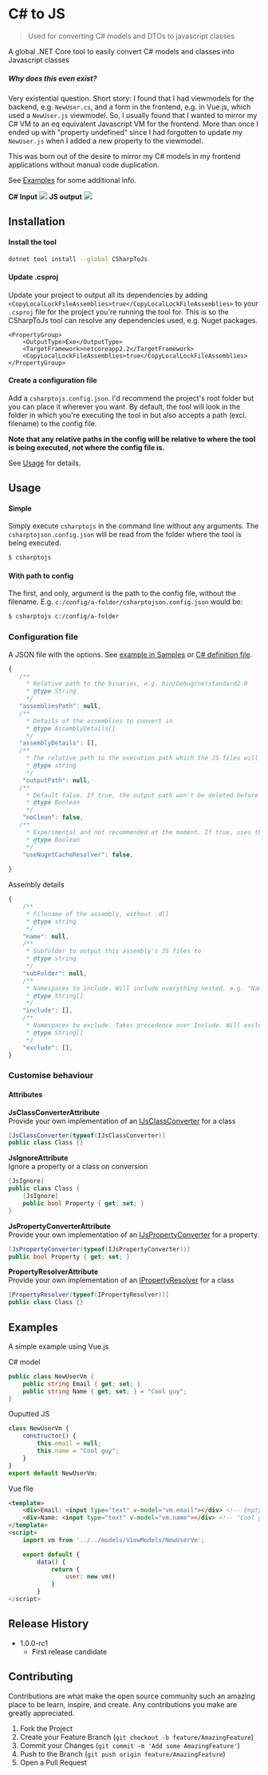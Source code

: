 # C# to JS
> Used for converting C# models and DTOs to javascript classes

A global .NET Core tool to easily convert C# models and classes into Javascript classes

##### Why does this even exist?
Very existential question. Short story: I found that I had viewmodels for the backend, e.g. `NewUser.cs`, and a form in the frontend, e.g. in Vue.js, which used a `NewUser.js` viewmodel.
So, I usually found that I wanted to mirror my C# VM to an eq equivalent Javascript VM for the frontend. More than once I ended up with "property undefined" since I had forgotten to update my `NewUser.js` when I added a new property to the viewmodel.

This was born out of the desire to mirror my C# models in my frontend applications without manual code duplication.

See [Examples](#examples) for some additional info.

**C# Input**
![](./docs/cs-input.png)
**JS output**
![](./docs/js-output.png)

## Installation
#### Install the tool
```sh
dotnet tool install --global CSharpToJs
```
#### Update .csproj

Update your project to output all its dependencies by adding `<CopyLocalLockFileAssemblies>true</CopyLocalLockFileAssemblies>` to your `.csproj` file for the project you're running the tool for. This is so the CSharpToJs tool can resolve any dependencies used, e.g. Nuget packages.
```
<PropertyGroup>
    <OutputType>Exe</OutputType>
    <TargetFramework>netcoreapp2.2</TargetFramework>
    <CopyLocalLockFileAssemblies>true</CopyLocalLockFileAssemblies>
</PropertyGroup>
```

#### Create a configuration file

Add a `csharptojs.config.json`. I'd recommend the project's root folder but you can place it wherever you want. By default, the tool will look in the folder in which you're executing the tool in but also accepts a path (excl. filename) to the config file.

**Note that any relative paths in the config will be relative to where the tool is being executed, not where the config file is.**

See [Usage](#configuration-file) for details.


## Usage

#### Simple

Simply execute `csharptojs` in the command line without any arguments. The `csharptojson.config.json` will be read from the folder where the tool is being executed. 
```sh
$ csharptojs
```

#### With path to config

The first, and only, argument is the path to the config file, without the filename.
E.g. `c:/config/a-folder/csharptojson.config.json` would be:
```sh
$ csharptojs c:/config/a-folder
```

### Configuration file
A JSON file with the options. See [example in Samples](https://github.com/maxstralin/csharp-to-js/blob/master/samples/ConsoleAppSample/csharptojs.config.json) or [C# definition file](https://github.com/maxstralin/csharp-to-js/blob/master/src/Core/Models/CSharpToJsConfig.cs).
```js
{
   /**
     * Relative path to the binaries, e.g. bin/Debug/netstandard2.0
     * @type String
     */
   "assembliesPath": null, 
   /**
     * Details of the assemblies to convert in
     * @type AssemblyDetails[]
     */
   "assemblyDetails": [], 
   /**
     * The relative path to the execution path which the JS files will be outputted
     * @type string
     */
    "outputPath": null, 
   /**
     * Default false. If true, the output path won't be deleted before output
     * @type Boolean
     */
    "noClean": false, 
   /**
     * Experimental and not recommended at the moment. If true, uses the default Nuget package location to find assembly dependencies
     * @type Boolean
     */
    "useNugetCacheResolver": false,
    
}
```
Assembly details
```js
{
    /**
     * Filename of the assembly, without .dll
     * @type string
     */
    "name": null,
    /**
     * Subfolder to output this assembly's JS files to
     * @type string
     */
    "subFolder": null,
    /**
     * Namespaces to include. Will include everything nested, e.g. "Namespace.A" will include C# classes in "Namespace.A", "Namespace.A.B" and "Namespace.A.B.C"
     * @type String[]
     */
    "include": [],
    /**
     * Namespaces to exclude. Takes precedence over Include. Will exclude everything nested, see details of Include.
     * @type String[]
     */
    "exclude": [],
}
```

### Customise behaviour
#### Attributes
**JsClassConverterAttribute**  
Provide your own implementation of an [IJsClassConverter](./src/Core/Interfaces/IJsClassConverter.cs) for a class
```csharp
[JsClassConverter(typeof(IJsClassConverter)]
public class Class {}
```

**JsIgnoreAttribute**  
Ignore a property or a class on conversion
```csharp
[JsIgnore]
public class Class {
    [JsIgnore]
    public bool Property { get; set; }
}
```

**JsPropertyConverterAttribute**  
Provide your own implementation of an [IJsPropertyConverter](./src/Core/Interfaces/IJsPropertyConverter.cs) for a property.
```csharp
[JsPropertyConverter(typeof(IJsPropertyConverter))]
public bool Property { get; set; }
```

**PropertyResolverAttribute**  
Provide your own implementation of an [IPropertyResolver](./src/Core/Interfaces/IPropertyResolver.cs) for a class
```csharp
[PropertyResolver(typeof(IPropertyResolver))]
public class Class {}
```

## Examples
A simple example using Vue.js

C# model
```csharp
public class NewUserVm {
    public string Email { get; set; }
    public string Name { get; set; } = "Cool guy";
}
```
Ouputted JS
```js
class NewUserVm {
    constructor() {
        this.email = null;
        this.name = "Cool guy";
    }
}
export default NewUserVm;
```

Vue file
```html
<template>
    <div>Email: <input type="text" v-model="vm.email"></div> <!-- Empty -->
    <div>Name: <input type="text" v-model="vm.name"></div> <!-- "Cool guy" -->
</template>
<script>
    import vm from '../../models/ViewModels/NewUserVm';

    export default {
        data() {
            return {
                user: new vm()
            }
        }
</script>
```

## Release History
* 1.0.0-rc1
    * First release candidate

## Contributing

Contributions are what make the open source community such an amazing place to be learn, inspire, and create. Any contributions you make are greatly appreciated.

1. Fork the Project
2. Create your Feature Branch (`git checkout -b feature/AmazingFeature`)
3. Commit your Changes (`git commit -m 'Add some AmazingFeature'`)
4. Push to the Branch (`git push origin feature/AmazingFeature`)
5. Open a Pull Request